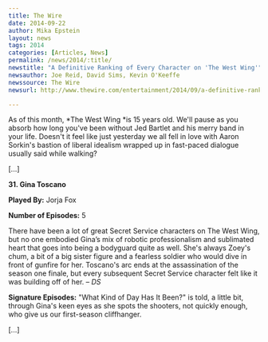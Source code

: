 ```yaml
---
title: The Wire
date: 2014-09-22
author: Mika Epstein
layout: news
tags: 2014
categories: [Articles, News]
permalink: /news/2014/:title/
newstitle: "A Definitive Ranking of Every Character on 'The West Wing'"
newsauthor: Joe Reid, David Sims, Kevin O'Keeffe  
newssource: The Wire  
newsurl: http://www.thewire.com/entertainment/2014/09/a-definitive-ranking-of-every-character-on-the-west-wing/380098/  

---
```


As of this month, *The West Wing *is 15 years old. We'll pause as you absorb how long you've been without Jed Bartlet and his merry band in your life. Doesn't it feel like just yesterday we all fell in love with Aaron Sorkin's bastion of liberal idealism wrapped up in fast-paced dialogue usually said while walking?

[...]

**31. Gina Toscano**

**Played By:** Jorja Fox

**Number of Episodes:** 5

There have been a lot of great Secret Service characters on The West Wing, but no one embodied Gina’s mix of robotic professionalism and sublimated heart that goes into being a bodyguard quite as well. She's always Zoey's chum, a bit of a big sister figure and a fearless soldier who would dive in front of gunfire for her. Toscano's arc ends at the assassination of the season one finale, but every subsequent Secret Service character felt like it was building off of her. – *DS*

**Signature Episodes:** "What Kind of Day Has It Been?" is told, a little bit, through Gina's keen eyes as she spots the shooters, not quickly enough, who give us our first-season cliffhanger. 

[...]

